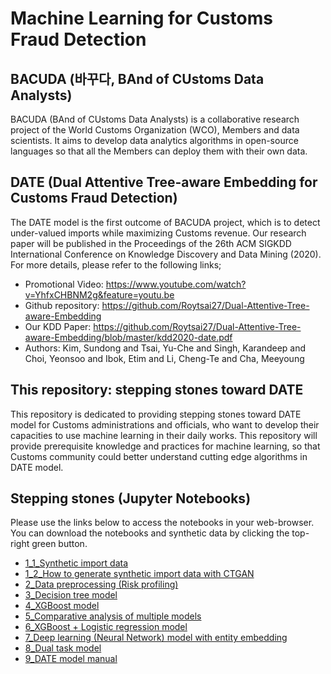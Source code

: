 # Machine Learning for Customs Fraud Detection 

## BACUDA (바꾸다, BAnd of CUstoms Data Analysts)
BACUDA (BAnd of CUstoms Data Analysts) is a collaborative research project of the World Customs Organization (WCO), Members and data scientists. It aims to develop data analytics algorithms in open-source languages so that all the Members can deploy them with their own data.

## DATE (Dual Attentive Tree-aware Embedding for Customs Fraud Detection)
The DATE model is the first outcome of BACUDA project, which is to detect under-valued imports while maximizing Customs revenue. Our research paper will be published in the Proceedings of the 26th ACM SIGKDD International Conference on Knowledge Discovery and Data Mining (2020). 
For more details, please refer to the following links;
- Promotional Video: https://www.youtube.com/watch?v=YhfxCHBNM2g&feature=youtu.be
- Github repository: https://github.com/Roytsai27/Dual-Attentive-Tree-aware-Embedding
- Our KDD Paper: https://github.com/Roytsai27/Dual-Attentive-Tree-aware-Embedding/blob/master/kdd2020-date.pdf
- Authors: Kim, Sundong and Tsai, Yu-Che and Singh, Karandeep and Choi, Yeonsoo and Ibok, Etim and Li, Cheng-Te and Cha, Meeyoung

## This repository: stepping stones toward DATE
This repository is dedicated to providing stepping stones toward DATE model for Customs administrations and officials, who want to develop their capacities to use machine learning in their daily works. 
This repository will provide prerequisite knowledge and practices for machine learning, so that Customs community could better understand cutting edge algorithms in DATE model. 

## Stepping stones (Jupyter Notebooks)

Please use the links below to access the notebooks in your web-browser.
You can download the notebooks and synthetic data by clicking the top-right green button. 

- [1_1_Synthetic import data](https://nbviewer.jupyter.org/github/YSCHOI-github/Customs_Fraud_Detection/blob/master/1_1_Synthetic_import_data.ipynb)
- [1_2_How to generate synthetic import data with CTGAN](https://nbviewer.jupyter.org/github/YSCHOI-github/Customs_Fraud_Detection/blob/master/1_2_How_to_generate_synthetic_import_data_CTGAN.ipynb)
- [2_Data preprocessing (Risk profiling)](https://nbviewer.jupyter.org/github/YSCHOI-github/Customs_Fraud_Detection/blob/master/2_Data_preprocessing.ipynb)
- [3_Decision tree model](https://nbviewer.jupyter.org/github/YSCHOI-github/Customs_Fraud_Detection/blob/master/3_Decision_Tree_Model.ipynb)
- [4_XGBoost model](https://nbviewer.jupyter.org/github/YSCHOI-github/Customs_Fraud_Detection/blob/master/4_XGBoost.ipynb)
- [5_Comparative analysis of multiple models](https://nbviewer.jupyter.org/github/YSCHOI-github/Customs_Fraud_Detection/blob/master/5_Comparative_analysis_of_multiple_models.ipynb)
- [6_XGBoost + Logistic regression model](https://nbviewer.jupyter.org/github/YSCHOI-github/Customs_Fraud_Detection/blob/master/6_XGBoost_LR.ipynb)
- [7_Deep learning (Neural Network) model with entity embedding](https://nbviewer.jupyter.org/github/YSCHOI-github/Customs_Fraud_Detection/blob/master/7_Deep_Learning_with_Entity_Embedding.ipynb
)
- [8_Dual task model](https://nbviewer.jupyter.org/github/YSCHOI-github/Customs_Fraud_Detection/blob/master/8_Dual_Tasks.ipynb)
- [9_DATE model manual](https://nbviewer.jupyter.org/github/YSCHOI-github/Customs_Fraud_Detection/blob/master/9_BACUDA_DATE_MODEL_Manual_synthetic_data.ipynb
)
